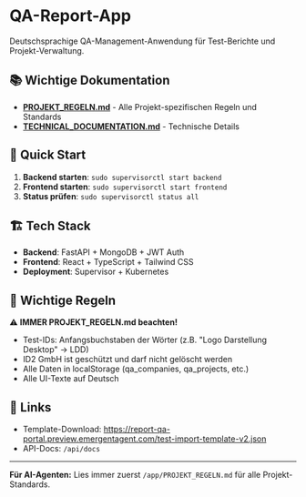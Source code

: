 # QA-Report-App

Deutschsprachige QA-Management-Anwendung für Test-Berichte und Projekt-Verwaltung.

## 📚 Wichtige Dokumentation

- **[PROJEKT_REGELN.md](./PROJEKT_REGELN.md)** - Alle Projekt-spezifischen Regeln und Standards
- **[TECHNICAL_DOCUMENTATION.md](./TECHNICAL_DOCUMENTATION.md)** - Technische Details

## 🚀 Quick Start

1. **Backend starten**: `sudo supervisorctl start backend`
2. **Frontend starten**: `sudo supervisorctl start frontend`
3. **Status prüfen**: `sudo supervisorctl status all`

## 🏗️ Tech Stack

- **Backend**: FastAPI + MongoDB + JWT Auth
- **Frontend**: React + TypeScript + Tailwind CSS
- **Deployment**: Supervisor + Kubernetes

## 📝 Wichtige Regeln

⚠️ **IMMER PROJEKT_REGELN.md beachten!**

- Test-IDs: Anfangsbuchstaben der Wörter (z.B. "Logo Darstellung Desktop" → LDD)
- ID2 GmbH ist geschützt und darf nicht gelöscht werden
- Alle Daten in localStorage (qa_companies, qa_projects, etc.)
- Alle UI-Texte auf Deutsch

## 🔗 Links

- Template-Download: https://report-qa-portal.preview.emergentagent.com/test-import-template-v2.json
- API-Docs: `/api/docs`

---

**Für AI-Agenten:** Lies immer zuerst `/app/PROJEKT_REGELN.md` für alle Projekt-Standards.
